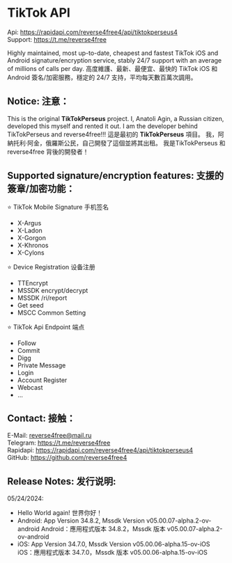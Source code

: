 # TikTok API

Api: https://rapidapi.com/reverse4free4/api/tiktokperseus4 <br>
Support: https://t.me/reverse4free

Highly maintained, most up-to-date, cheapest and fastest TikTok iOS and Android signature/encryption service, stably 24/7 support with an average of millions of calls per day.
高度維護、最新、最便宜、最快的 TikTok iOS 和 Android 簽名/加密服務，穩定的 24/7 支持，平均每天數百萬次調用。

## Notice: 注意：

This is the original **TikTokPerseus** project. I, Anatoli Agin, a Russian citizen, developed this myself and rented it out. I am the developer behind TikTokPerseus and reverse4free!!!
這是最初的 **TikTokPerseus** 項目。 我，阿納托利·阿金，俄羅斯公民，自己開發了這個並將其出租。 我是TikTokPerseus 和reverse4free 背後的開發者！

## Supported signature/encryption features: 支援的簽章/加密功能：

⭐ TikTok Mobile Signature 手机签名

- X-Argus
- X-Ladon
- X-Gorgon
- X-Khronos
- X-Cylons

⭐ Device Registration 设备注册

- TTEncrypt
- MSSDK encrypt/decrypt
- MSSDK /ri/report
- Get seed
- MSCC Common Setting

⭐ TikTok Api Endpoint 端点

- Follow
- Commit
- Digg
- Private Message
- Login
- Account Register
- Webcast
- ...

## Contact: 接触：

E-Mail: reverse4free@mail.ru <br>
Telegram: https://t.me/reverse4free <br>
Rapidapi: https://rapidapi.com/reverse4free4/api/tiktokperseus4 <br>
GitHub: https://github.com/reverse4free4 <br>

## Release Notes: 发行说明:

05/24/2024:

- Hello World again! 世界你好！
- Android: App Version 34.8.2, Mssdk Version v05.00.07-alpha.2-ov-android Android：應用程式版本 34.8.2，Mssdk 版本 v05.00.07-alpha.2-ov-android
- iOS: App Version 34.7.0, Mssdk Version v05.00.06-alpha.15-ov-iOS iOS：應用程式版本 34.7.0，Mssdk 版本 v05.00.06-alpha.15-ov-iOS
